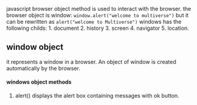 javascript browser object method is used to interact with the browser.
the browser object is window:
    `window.alert("welcome to multiverse")` but it can be rewritten as `alert("welcome to Multiverse")`
windows has the following childs:
    1. document
    2. history
    3. screen
    4. navigator
    5. location.
## window object
it represents a window in a browser. An object of window is created automatically by the browser.
#### windows object methods
1. alert()
    displays the alert box containing messages with ok button.
    
